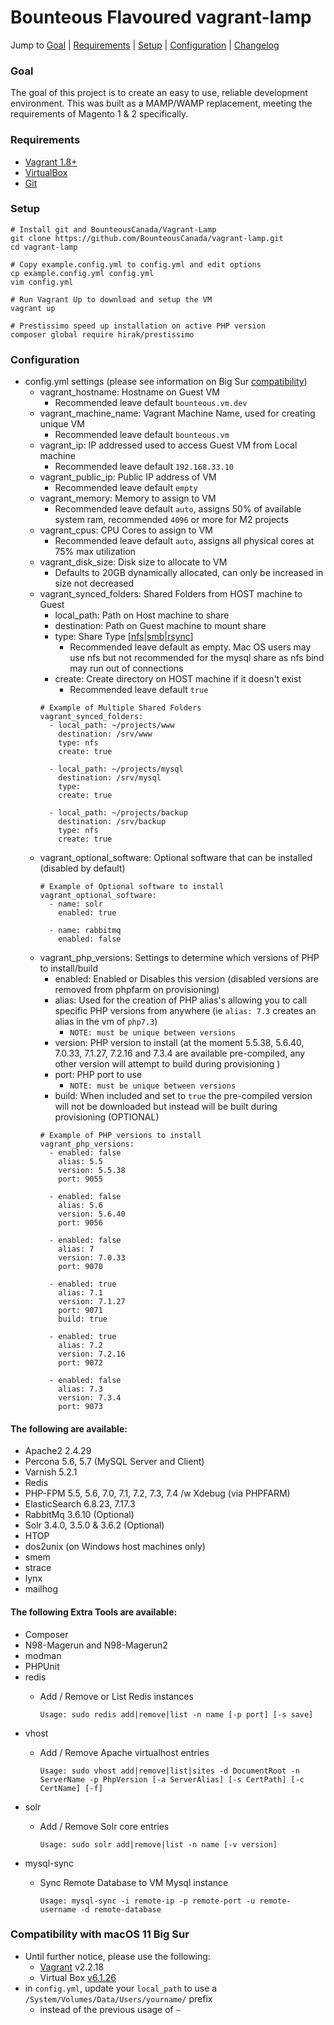 # Bounteous Flavoured vagrant-lamp

Jump to [Goal](#goal) | [Requirements](#requirements) | [Setup](#setup) | [Configuration](#configuration) | [Changelog](#changelog)

### Goal
The goal of this project is to create an easy to use, reliable development environment.
This was built as a MAMP/WAMP replacement, meeting the requirements of Magento 1 & 2
specifically.

### Requirements

- [Vagrant 1.8+](https://www.vagrantup.com/downloads.html)
- [VirtualBox](https://www.virtualbox.org/wiki/Downloads)
- [Git](https://git-scm.com/book/en/v2/Getting-Started-Installing-Git)

### Setup

    # Install git and BounteousCanada/Vagrant-Lamp
    git clone https://github.com/BounteousCanada/vagrant-lamp.git
    cd vagrant-lamp

    # Copy example.config.yml to config.yml and edit options
    cp example.config.yml config.yml
    vim config.yml

    # Run Vagrant Up to download and setup the VM
    vagrant up

    # Prestissimo speed up installation on active PHP version
    composer global require hirak/prestissimo

### Configuration
-   config.yml settings (please see information on Big Sur [compatibility](#compatibility-with-macos-11-big-sur))
    -   vagrant_hostname: Hostname on Guest VM
        -   Recommended leave default `bounteous.vm.dev`
    -   vagrant_machine_name: Vagrant Machine Name, used for creating unique VM
        -   Recommended leave default `bounteous.vm`
    -   vagrant_ip: IP addressed used to access Guest VM from Local machine
        -   Recommended leave default `192.168.33.10`
    -   vagrant_public_ip: Public IP address of VM
        -   Recommended leave default `empty`
    -   vagrant_memory: Memory to assign to VM
        -   Recommended leave default `auto`, assigns 50% of available system ram, recommended `4096` or more for M2 projects
    -   vagrant_cpus: CPU Cores to assign to VM
        -   Recommended leave default `auto`, assigns all physical cores at 75% max utilization
    -   vagrant_disk_size: Disk size to allocate to VM
        -   Defaults to 20GB dynamically allocated, can only be increased in size not decreased
    -   vagrant_synced_folders: Shared Folders from HOST machine to Guest
        -   local_path: Path on Host machine to share
        -   destination: Path on Guest machine to mount share
        -   type: Share Type \[[nfs](https://www.vagrantup.com/docs/synced-folders/nfs.html)|[smb](https://www.vagrantup.com/docs/synced-folders/smb.html)|[rsync](https://www.vagrantup.com/docs/synced-folders/rsync.html)\]
            -   Recommended leave default as empty.  Mac OS users may use nfs but not recommended for the mysql share as nfs bind may run out of connections
        -   create: Create directory on HOST machine if it doesn't exist
            -   Recommended leave default `true`
        ```
        # Example of Multiple Shared Folders
        vagrant_synced_folders:
          - local_path: ~/projects/www
            destination: /srv/www
            type: nfs
            create: true

          - local_path: ~/projects/mysql
            destination: /srv/mysql
            type:
            create: true

          - local_path: ~/projects/backup
            destination: /srv/backup
            type: nfs
            create: true
        ```
    - vagrant_optional_software: Optional software that can be installed (disabled by default)
        ```
        # Example of Optional software to install
        vagrant_optional_software:
          - name: solr
            enabled: true

          - name: rabbitmq
            enabled: false
        ```
    - vagrant_php_versions: Settings to determine which versions of PHP to install/build
        -   enabled: Enabled or Disables this version (disabled versions are removed from phpfarm on provisioning)
        -   alias: Used for the creation of PHP alias's allowing you to call specific PHP versions from anywhere (ie `alias: 7.3` creates an alias in the vm of `php7.3`)
            -   `NOTE: must be unique between versions`
        -   version: PHP version to install (at the moment 5.5.38, 5.6.40, 7.0.33, 7.1.27, 7.2.16 and 7.3.4 are available pre-compiled, any other version will attempt to build during provisioning )
        -   port: PHP port to use
            -   `NOTE: must be unique between versions`
        -   build: When included and set to `true` the pre-compiled version will not be downloaded but instead will be built during provisioning (OPTIONAL)
        ```
        # Example of PHP versions to install
        vagrant_php_versions:
          - enabled: false
            alias: 5.5
            version: 5.5.38
            port: 9055

          - enabled: false
            alias: 5.6
            version: 5.6.40
            port: 9056

          - enabled: false
            alias: 7
            version: 7.0.33
            port: 9070

          - enabled: true
            alias: 7.1
            version: 7.1.27
            port: 9071
            build: true

          - enabled: true
            alias: 7.2
            version: 7.2.16
            port: 9072

          - enabled: false
            alias: 7.3
            version: 7.3.4
            port: 9073
        ```


#### The following are available:

-   Apache2 2.4.29
-   Percona 5.6, 5.7 (MySQL Server and Client)
-   Varnish 5.2.1
-   Redis
-   PHP-FPM 5.5, 5.6, 7.0, 7.1, 7.2, 7.3, 7.4 /w Xdebug (via PHPFARM)
-   ElasticSearch 6.8.23, 7.17.3
-   RabbitMq 3.6.10 (Optional)
-   Solr 3.4.0, 3.5.0 & 3.6.2 (Optional)
-   HTOP
-   dos2unix (on Windows host machines only)
-   smem
-   strace
-   lynx
-   mailhog


#### The following Extra Tools are available:
-   Composer
-   N98-Magerun and N98-Magerun2
-   modman
-   PHPUnit
-   redis
    - Add / Remove or List Redis instances

        ```Usage: sudo redis add|remove|list -n name [-p port] [-s save]```
-   vhost
    - Add / Remove Apache virtualhost entries

        ```Usage: sudo vhost add|remove|list|sites -d DocumentRoot -n ServerName -p PhpVersion [-a ServerAlias] [-s CertPath] [-c CertName] [-f]```
-   solr
    - Add / Remove Solr core entries

        ```Usage: sudo solr add|remove|list -n name [-v version]```
-   mysql-sync
    - Sync Remote Database to VM Mysql instance

        ```Usage: mysql-sync -i remote-ip -p remote-port -u remote-username -d remote-database```


### Compatibility with macOS 11 Big Sur
-   Until further notice, please use the following:
    - [Vagrant](https://www.vagrantup.com/downloads) v2.2.18
    - Virtual Box [v6.1.26](https://www.virtualbox.org/wiki/Download_Old_Builds_6_1)
-   in `config.yml`, update your `local_path` to use a `/System/Volumes/Data/Users/yourname/` prefix
    - instead of the previous usage of `~`
